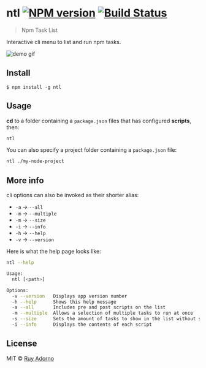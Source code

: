 # ntl [![NPM version](https://badge.fury.io/js/ntl.svg)](https://npmjs.org/package/ntl) [![Build Status](https://travis-ci.org/ruyadorno/ntl.svg?branch=master)](https://travis-ci.org/ruyadorno/ntl)

> Npm Task List

Interactive cli menu to list and run npm tasks.

![demo gif](http://i.imgur.com/ZjjQ7Vi.gif?1)

## Install

```
$ npm install -g ntl
```


## Usage

**cd** to a folder containing a `package.json` files that has configured **scripts**, then:

```sh
ntl
```

You can also specify a project folder containing a `package.json` file:

```sh
ntl ./my-node-project
```


## More info

cli options can also be invoked as their shorter alias:

- `-a` -> `--all`
- `-m` -> `--multiple`
- `-m` -> `--size`
- `-i` -> `--info`
- `-h` -> `--help`
- `-v` -> `--version`

Here is what the help page looks like:

```sh
ntl --help

Usage:
  ntl [<path>]

Options:
  -v --version   Displays app version number
  -h --help      Shows this help message
  -a --all       Includes pre and post scripts on the list
  -m --multiple  Allows a selection of multiple tasks to run at once
  -s --size      Sets the amount of tasks to show in the list without scrolling
  -i --info      Displays the contents of each script
```


## License

MIT © [Ruy Adorno](http://ruyadorno.com)

